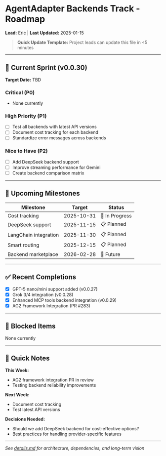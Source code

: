 # AgentAdapter Backends Track - Roadmap

**Lead:** Eric | **Last Updated:** 2025-01-15

> **Quick Update Template:** Project leads can update this file in <5 minutes

---

## 🎯 Current Sprint (v0.0.30)

**Target Date:** TBD

### Critical (P0)
- None currently

### High Priority (P1)
- [ ] Test all backends with latest API versions
- [ ] Document cost tracking for each backend
- [ ] Standardize error messages across backends

### Nice to Have (P2)
- [ ] Add DeepSeek backend support
- [ ] Improve streaming performance for Gemini
- [ ] Create backend comparison matrix

---

## 📅 Upcoming Milestones

| Milestone | Target | Status |
|-----------|--------|--------|
| Cost tracking | 2025-10-31 | 🔄 In Progress |
| DeepSeek support | 2025-11-15 | 📋 Planned |
| LangChain integration | 2025-11-30 | 📋 Planned |
| Smart routing | 2025-12-15 | 📋 Planned |
| Backend marketplace | 2026-02-28 | 🔮 Future |

---

## ✅ Recent Completions

- [x] GPT-5 nano/mini support added (v0.0.27)
- [x] Grok 3/4 integration (v0.0.28)
- [x] Enhanced MCP tools backend integration (v0.0.29)
- [x] AG2 Framework Integration (PR #283)

---

## 🚧 Blocked Items

None currently

---

## 💬 Quick Notes

**This Week:**
- AG2 framework integration PR in review
- Testing backend reliability improvements

**Next Week:**
- Document cost tracking
- Test latest API versions

**Decisions Needed:**
- Should we add DeepSeek backend for cost-effective options?
- Best practices for handling provider-specific features

---

*See [details.md](./details.md) for architecture, dependencies, and long-term vision*
